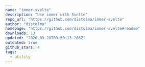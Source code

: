 ```yaml
---
name: "immer-svelte"
description: "Use immer with Svelte"
repo_url: "https://github.com/distolma/immer-svelte"
author: "distolma"
homepage: "https://github.com/distolma/immer-svelte#readme"
downloads: 13
updated: "2020-03-28T09:50:13.266Z"
outdated: true
github_stars: 4
tags: 
  - utility
---
```

